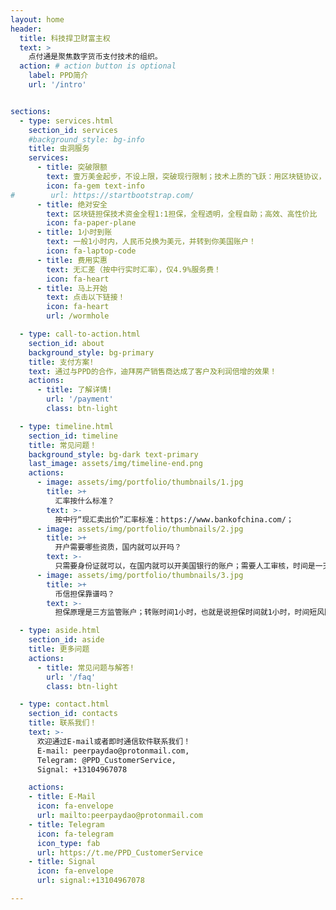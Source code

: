 ```yaml
---
layout: home
header:
  title: 科技捍卫财富主权
  text: >
    点付通是聚焦数字货币支付技术的组织。
  action: # action button is optional
    label: PPD简介
    url: '/intro'


sections:
  - type: services.html
    section_id: services
    #background_style: bg-info
    title: 虫洞服务
    services:
      - title: 突破限额
        text: 壹万美金起步，不设上限，突破现行限制；技术上质的飞跃：用区块链协议，绕开传统银行的swift协议
        icon: fa-gem text-info
#        url: https://startbootstrap.com/
      - title: 绝对安全
        text: 区块链担保技术资金全程1:1担保，全程透明，全程自助；高效、高性价比
        icon: fa-paper-plane
      - title: 1小时到账
        text: 一般1小时内，人民币兑换为美元，并转到你美国账户！
        icon: fa-laptop-code
      - title: 费用实惠
        text: 无汇差（按中行实时汇率），仅4.9%服务费！
        icon: fa-heart
      - title: 马上开始
        text: 点击以下链接！
        icon: fa-heart
        url: /wormhole

  - type: call-to-action.html
    section_id: about
    background_style: bg-primary
    title: 支付方案!
    text: 通过与PPD的合作，迪拜房产销售商达成了客户及利润倍增的效果！
    actions:
      - title: 了解详情!
        url: '/payment'
        class: btn-light

  - type: timeline.html
    section_id: timeline
    title: 常见问题！
    background_style: bg-dark text-primary
    last_image: assets/img/timeline-end.png
    actions:
      - image: assets/img/portfolio/thumbnails/1.jpg
        title: >+
          汇率按什么标准？
        text: >-  
          按中行“现汇卖出价”汇率标准：https://www.bankofchina.com/；        
      - image: assets/img/portfolio/thumbnails/2.jpg
        title: >+
          开户需要哪些资质，国内就可以开吗？
        text: >-
          只需要身份证就可以，在国内就可以开美国银行的账户；需要人工审核，时间是一天，周六日顺延；
      - image: assets/img/portfolio/thumbnails/3.jpg
        title: >+
          币信担保靠谱吗？        
        text: >-
          担保原理是三方监管账户；转账时间1小时，也就是说担保时间就1小时，时间短风险趋近于零；      

  - type: aside.html
    section_id: aside
    title: 更多问题
    actions:
      - title: 常见问题与解答!
        url: '/faq'
        class: btn-light

  - type: contact.html
    section_id: contacts
    title: 联系我们！
    text: >-
      欢迎通过E-mail或者即时通信软件联系我们！
      E-mail: peerpaydao@protonmail.com,
      Telegram: @PPD_CustomerService,
      Signal: +13104967078

    actions:
    - title: E-Mail
      icon: fa-envelope
      url: mailto:peerpaydao@protonmail.com
    - title: Telegram
      icon: fa-telegram
      icon_type: fab
      url: https://t.me/PPD_CustomerService
    - title: Signal
      icon: fa-envelope
      url: signal:+13104967078    

---
```


